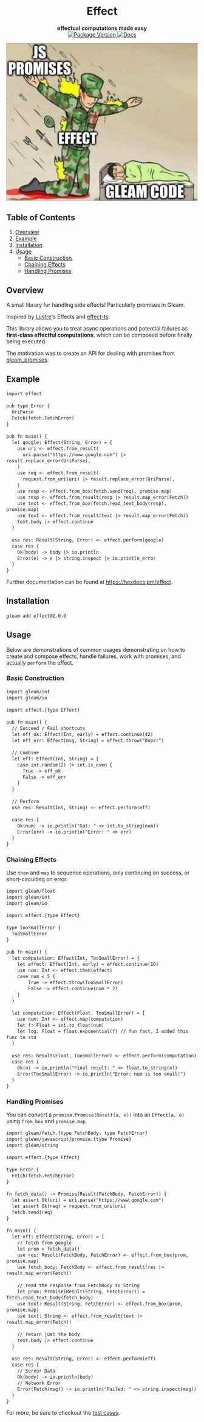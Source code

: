 <h1 align="center">Effect</h1>

<div align="center">
  <strong>effectual computations made easy</strong>
</div>

<div align="center">
  <a href="https://hex.pm/packages/lustre">
    <img src="https://img.shields.io/hexpm/v/effect" alt="Package Version"/>
  </a>
  <a href="https://hexdocs.pm/effect/">
    <img src="https://img.shields.io/badge/hex-docs-ffaff3" alt="Docs"/>
  </a>
</div>

![](image.webp)

## Table of Contents

1. [Overview](#overview)  
1. [Example](#example)  
1. [Installation](#installation)  
1. [Usage](#usage)
    - [Basic Construction](#basic-construction)  
    - [Chaining Effects](#chaining-effects)  
    - [Handling Promises](#handling-promises)

## Overview

A small library for handling side effects! Particularly promises in Gleam.

Inspired by [Lustre](https://github.com/lustre-labs/lustre)'s Effects and [effect-ts](https://github.com/Effect-TS/core).

This library allows you to treat async operations and potential failures as 
**first-class effectful computations**, which can be composed before finally being executed.

The motivation was to create an API for dealing with promises from [gleam_promises](https://hexdocs.pm/gleam_javascript/gleam/javascript/promise.html).

## Example

```gleam
import effect

pub type Error {
  UriParse
  Fetch(fetch.FetchError)
}

pub fn main() {
  let google: Effect(String, Error) = {
    use uri <- effect.from_result(
      uri.parse("https://www.google.com") |> result.replace_error(UriParse),
    )
    use req <- effect.from_result(
      request.from_uri(uri) |> result.replace_error(UriParse),
    )
    use resp <- effect.from_box(fetch.send(req), promise.map)
    use resp <- effect.from_result(resp |> result.map_error(Fetch))
    use text <- effect.from_box(fetch.read_text_body(resp), promise.map)
    use text <- effect.from_result(text |> result.map_error(Fetch))
    text.body |> effect.continue
  }

  use res: Result(String, Error) <- effect.perform(google)
  case res {
    Ok(body) -> body |> io.println
    Error(e) -> e |> string.inspect |> io.println_error
  }
}
```

Further documentation can be found at <https://hexdocs.pm/effect>.

## Installation

```sh
gleam add effect@2.0.0
```

## Usage

Below are demonstrations of common usages demonstrating on how to create and compose effects, 
handle failures, work with promises, and actually `perform` the effect.

### Basic Construction

```gleam
import gleam/int
import gleam/io

import effect.{type Effect}

pub fn main() {
  // Succeed / Fail shortcuts
  let eff_ok: Effect(Int, early) = effect.continue(42)
  let eff_err: Effect(msg, String) = effect.throw("Oops!")

  // Combine
  let eff: Effect(Int, String) = {
    case int.random(2) |> int.is_even {
      True -> eff_ok
      False -> eff_err
    }
  }

  // Perform
  use res: Result(Int, String) <- effect.perform(eff)

  case res {
    Ok(num) -> io.println("Got: " <> int.to_string(num))
    Error(err) -> io.println("Error: " <> err)
  }
}
```

### Chaining Effects

Use `then` and `map` to sequence operations, only continuing on success, or short-circuiting on error:

```gleam
import gleam/float
import gleam/int
import gleam/io

import effect.{type Effect}

type TooSmallError {
  TooSmallError
}

pub fn main() {
  let computation: Effect(Int, TooSmallError) = {
    let effect: Effect(Int, early) = effect.continue(10)
    use num: Int <- effect.then(effect)
    case num < 5 {
        True -> effect.throw(TooSmallError)
        False -> effect.continue(num * 2)
    }
  }

  let computation: Effect(Float, TooSmallError) = {
    use num: Int <- effect.map(computation)
    let f: Float = int.to_float(num)
    let log: Float = float.exponential(f) // fun fact, I added this func to std
  }

  use res: Result(Float, TooSmallError) <- effect.perform(computation)
  case res {
    Ok(n) -> io.println("Final result: " <> float.to_string(n))
    Error(TooSmallError) -> io.println("Error: num is too small!")
  }
}
```

### Handling Promises

You can convert a `promise.Promise(Result(a, e))` into an `Effect(a, e)` using 
`from_box` and `promise.map`.

```gleam
import gleam/fetch.{type FetchBody, type FetchError}
import gleam/javascript/promise.{type Promise}
import gleam/string

import effect.{type Effect}

type Error {
  Fetch(fetch.FetchError)
}

fn fetch_data() -> Promise(Result(FetchBody, FetchError)) {
  let assert Ok(uri) = uri.parse("https://www.google.com")
  let assert Ok(req) = request.from_uri(uri)
  fetch.send(req)
}

fn main() {
  let eff: Effect(String, Error) = {
    // fetch from google
    let prom = fetch_data()
    use res: Result(FetchBody, FetchError) <- effect.from_box(prom, promise.map)
    use fetch_body: FetchBody <- effect.from_result(res |> result.map_error(Fetch))

    // read the response from FetchBody to String
    let prom: Promise(Result(String, FetchError)) = fetch.read_text_body(fetch_body)
    use text: Result(String, FetchError) <- effect.from_box(prom, promise.map)
    use text: String <- effect.from_result(text |> result.map_error(Fetch))

    // return just the body
    text.body |> effect.continue
  }

  use res: Result(String, Error) <- effect.perform(eff)
  case res {
    // Server Data
    Ok(body) -> io.println(body)
    // Network Error
    Error(Fetch(msg)) -> io.println("Failed: " <> string.inspect(msg))
  }
}
```

For more, be sure to checkout the [test cases](./test/effect_test.gleam).
